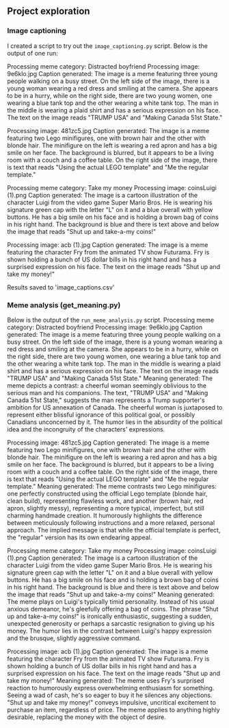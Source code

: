 ## Project exploration
### Image captioning
I created a script to try out the `image_captioning.py` script. Below is the output of one run:

Processing meme category: Distracted boyfriend
Processing image: 9e6klo.jpg
Caption generated: The image is a meme featuring three young people walking on a busy street. On the left side of the image, there is a young woman wearing a red dress and smiling at the camera. She appears to be in a hurry, while on the right side, there are two young women, one wearing a blue tank top and the other wearing a white tank top. The man in the middle is wearing a plaid shirt and has a serious expression on his face. The text on the image reads "TRUMP USA" and "Making Canada 51st State."

Processing image: 481zc5.jpg
Caption generated: The image is a meme featuring two Lego minifigures, one with brown hair and the other with blonde hair. The minifigure on the left is wearing a red apron and has a big smile on her face. The background is blurred, but it appears to be a living room with a couch and a coffee table. On the right side of the image, there is text that reads "Using the actual LEGO template" and "Me the regular template."


Processing meme category: Take my money
Processing image: coinsLuigi (1).png
Caption generated: The image is a cartoon illustration of the character Luigi from the video game Super Mario Bros. He is wearing his signature green cap with the letter "L" on it and a blue overall with yellow buttons. He has a big smile on his face and is holding a brown bag of coins in his right hand. The background is blue and there is text above and below the image that reads "Shut up and take-a-my coins!"

Processing image: acb (1).jpg
Caption generated: The image is a meme featuring the character Fry from the animated TV show Futurama. Fry is shown holding a bunch of US dollar bills in his right hand and has a surprised expression on his face. The text on the image reads "Shut up and take my money!"

Results saved to 'image_captions.csv'

### Meme analysis (get_meaning.py)

Below is the output of the `run_meme_analysis.py` script.
Processing meme category: Distracted boyfriend
Processing image: 9e6klo.jpg
Caption generated: The image is a meme featuring three young people walking on a busy street. On the left side of the image, there is a young woman wearing a red dress and smiling at the camera. She appears to be in a hurry, while on the right side, there are two young women, one wearing a blue tank top and the other wearing a white tank top. The man in the middle is wearing a plaid shirt and has a serious expression on his face. The text on the image reads "TRUMP USA" and "Making Canada 51st State."
Meaning generated: The meme depicts a contrast: a cheerful woman seemingly oblivious to the serious man and his companions.  The text, "TRUMP USA" and "Making Canada 51st State," suggests the man represents a Trump supporter's ambition for US annexation of Canada. The cheerful woman is juxtaposed to represent either blissful ignorance of this political goal,  or possibly Canadians unconcerned by it.  The humor lies in the absurdity of the political idea and the incongruity of the characters' expressions.


Processing image: 481zc5.jpg
Caption generated: The image is a meme featuring two Lego minifigures, one with brown hair and the other with blonde hair. The minifigure on the left is wearing a red apron and has a big smile on her face. The background is blurred, but it appears to be a living room with a couch and a coffee table. On the right side of the image, there is text that reads "Using the actual LEGO template" and "Me the regular template."
Meaning generated: The meme contrasts two Lego minifigures: one perfectly constructed using the official Lego template (blonde hair, clean build), representing flawless work, and another (brown hair, red apron, slightly messy), representing a more typical, imperfect, but still charming handmade creation.  It humorously highlights the difference between meticulously following instructions and a more relaxed, personal approach.  The implied message is that while the official template is perfect, the "regular" version has its own endearing appeal.



Processing meme category: Take my money
Processing image: coinsLuigi (1).png
Caption generated: The image is a cartoon illustration of the character Luigi from the video game Super Mario Bros. He is wearing his signature green cap with the letter "L" on it and a blue overall with yellow buttons. He has a big smile on his face and is holding a brown bag of coins in his right hand. The background is blue and there is text above and below the image that reads "Shut up and take-a-my coins!"
Meaning generated: The meme plays on Luigi's typically timid personality.  Instead of his usual anxious demeanor, he's gleefully offering a bag of coins.  The phrase "Shut up and take-a-my coins!" is ironically enthusiastic, suggesting a sudden, unexpected generosity or perhaps a sarcastic resignation to giving up his money.  The humor lies in the contrast between Luigi's happy expression and the brusque, slightly aggressive command.


Processing image: acb (1).jpg
Caption generated: The image is a meme featuring the character Fry from the animated TV show Futurama. Fry is shown holding a bunch of US dollar bills in his right hand and has a surprised expression on his face. The text on the image reads "Shut up and take my money!"
Meaning generated: The meme uses Fry's surprised reaction to humorously express overwhelming enthusiasm for something.  Seeing a wad of cash, he's so eager to buy it he silences any objections.  "Shut up and take my money!" conveys impulsive, uncritical excitement to purchase an item, regardless of price. The meme applies to anything highly desirable, replacing the money with the object of desire.

## 